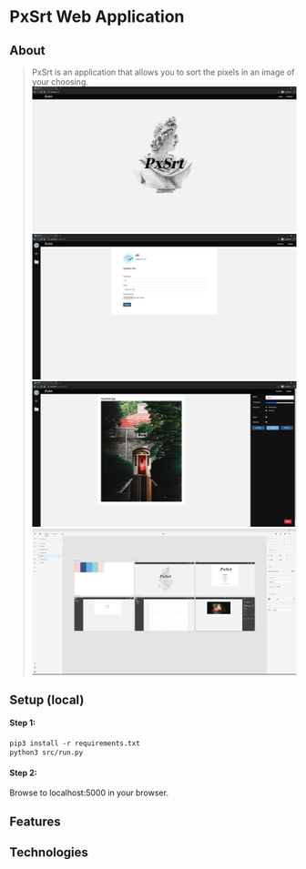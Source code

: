 # PxSrt Web Application

## About
> PxSrt is an application that allows you to sort the pixels in an image of your choosing. 
![Mock Landing Page](src/pxsrt/static/img/mocks/mock-landing.jpg)
![Mock Account Page](src/pxsrt/static/img/mocks/mock-account.jpg)
![Mock Sort](src/pxsrt/static/img/mocks/mock-sort.jpg)
![Mock Design (Adobe XD)](src/pxsrt/static/img/mocks/mock-design.jpg)

## Setup (local)
#### Step 1:
```
pip3 install -r requirements.txt
python3 src/run.py
```
#### Step 2:
Browse to localhost:5000 in your browser.

## Features

## Technologies
